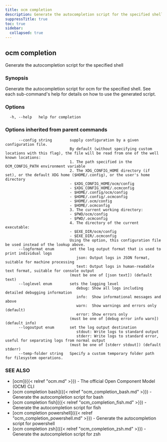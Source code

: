```yaml
---
title: ocm completion
description: Generate the autocompletion script for the specified shell.
suppressTitle: true
toc: true
sidebar:
  collapsed: true
---
```


## ocm completion

Generate the autocompletion script for the specified shell

### Synopsis

Generate the autocompletion script for ocm for the specified shell.
See each sub-command's help for details on how to use the generated script.


### Options

```
  -h, --help   help for completion
```

### Options inherited from parent commands

```
      --config string        supply configuration by a given configuration file.
                             By default (without specifying custom locations with this flag), the file will be read from one of the well known locations:
                             1. The path specified in the OCM_CONFIG_PATH environment variable
                             2. The XDG_CONFIG_HOME directory (if set), or the default XDG home ($HOME/.config), or the user's home directory
                             - $XDG_CONFIG_HOME/ocm/config
                             - $XDG_CONFIG_HOME/.ocmconfig
                             - $HOME/.config/ocm/config
                             - $HOME/.config/.ocmconfig
                             - $HOME/.ocm/config
                             - $HOME/.ocmconfig
                             3. The current working directory:
                             - $PWD/ocm/config
                             - $PWD/.ocmconfig
                             4. The directory of the current executable:
                             - $EXE_DIR/ocm/config
                             - $EXE_DIR/.ocmconfig
                             Using the option, this configuration file be used instead of the lookup above.
      --logformat enum       set the log output format that is used to print individual logs
                                json: Output logs in JSON format, suitable for machine processing
                                text: Output logs in human-readable text format, suitable for console output
                             (must be one of [json text]) (default text)
      --loglevel enum        sets the logging level
                                debug: Show all logs including detailed debugging information
                                info:  Show informational messages and above
                                warn:  Show warnings and errors only (default)
                                error: Show errors only
                             (must be one of [debug error info warn]) (default info)
      --logoutput enum       set the log output destination
                                stdout: Write logs to standard output
                                stderr: Write logs to standard error, useful for separating logs from normal output
                             (must be one of [stderr stdout]) (default stderr)
      --temp-folder string   Specify a custom temporary folder path for filesystem operations.
```

### SEE ALSO

* [ocm]({{< relref "ocm.md" >}})	 - The official Open Component Model (OCM) CLI
* [ocm completion bash]({{< relref "ocm_completion_bash.md" >}})	 - Generate the autocompletion script for bash
* [ocm completion fish]({{< relref "ocm_completion_fish.md" >}})	 - Generate the autocompletion script for fish
* [ocm completion powershell]({{< relref "ocm_completion_powershell.md" >}})	 - Generate the autocompletion script for powershell
* [ocm completion zsh]({{< relref "ocm_completion_zsh.md" >}})	 - Generate the autocompletion script for zsh

